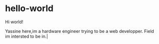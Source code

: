 # hello-world

Hi world!

Yassine here,im a hardware engineer trying to be a web developper.
Field im intersted to be in.|

